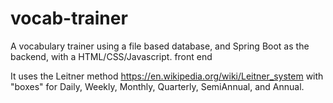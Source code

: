 # vocab-trainer
A vocabulary trainer using a file based database, and Spring Boot as the backend, with a HTML/CSS/Javascript. front end

It uses the Leitner method https://en.wikipedia.org/wiki/Leitner_system with "boxes" for Daily, Weekly, Monthly, Quarterly, SemiAnnual, and Annual.
